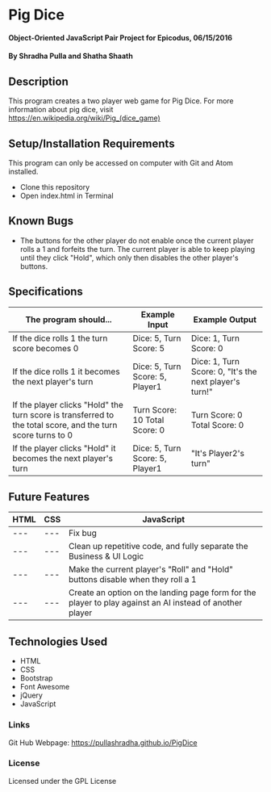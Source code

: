 # Pig Dice

#### Object-Oriented JavaScript Pair Project for Epicodus, 06/15/2016

#### By Shradha Pulla and Shatha Shaath

## Description

This program creates a two player web game for Pig Dice. For more information about pig dice, visit https://en.wikipedia.org/wiki/Pig_(dice_game)

## Setup/Installation Requirements

This program can only be accessed on computer with Git and Atom installed.

* Clone this repository
* Open index.html in Terminal

## Known Bugs

* The buttons for the other player do not enable once the current player rolls a 1 and forfeits the turn. The current player is able to keep playing until they click "Hold", which only then disables the other player's buttons.

## Specifications

The program should... | Example Input | Example Output
----- | ----- | -----
If the dice rolls 1 the turn score becomes 0 | Dice: 5, Turn Score: 5 | Dice: 1, Turn Score: 0
If the dice rolls 1 it becomes the next player's turn | Dice: 5, Turn Score: 5, Player1 | Dice: 1, Turn Score: 0, "It's the next player's turn!"
If the player clicks "Hold" the turn score is transferred to the total score, and the turn score turns to 0 | Turn Score: 10 Total Score: 0  | Turn Score: 0 Total Score: 0
If the player clicks "Hold" it becomes the next player's turn | Dice: 5, Turn Score: 5, Player1 | "It's Player2's turn"

## Future Features

HTML | CSS | JavaScript
----- | ----- | -----
--- | --- | Fix bug
--- | --- | Clean up repetitive code, and fully separate the Business & UI Logic
--- | --- | Make the current player's "Roll" and "Hold" buttons disable when they roll a 1
--- | --- | Create an option on the landing page form for the player to play against an AI instead of another player

## Technologies Used

* HTML
* CSS
* Bootstrap
* Font Awesome
* jQuery
* JavaScript

### Links

Git Hub Webpage: https://pullashradha.github.io/PigDice

### License

Licensed under the GPL License

